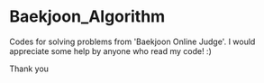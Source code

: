 # Baekjoon_Algorithm

Codes for solving problems from 'Baekjoon Online Judge'.
I would appreciate some help by anyone who read my code! :)

Thank you
